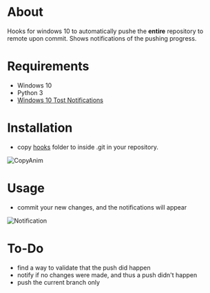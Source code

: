 # About
Hooks for windows 10 to automatically pushe the **entire** repository to remote upon commit.
Shows notifications of the pushing progress.

# Requirements
* Windows 10
* Python 3
* [Windows 10 Tost Notifications](https://github.com/jithurjacob/Windows-10-Toast-Notifications)

# Installation
* copy [hooks](https://github.com/pepeworld/auto-push-with-notifications/tree/master/hooks) folder to inside .git in your repository.

![CopyAnim](https://user-images.githubusercontent.com/56680359/71655339-2aead500-2d2e-11ea-8583-e84796b1e383.gif)

# Usage
* commit your new changes, and the notifications will appear

![Notification](https://user-images.githubusercontent.com/56680359/71655497-ef043f80-2d2e-11ea-8f6a-cb2597418611.gif)

# To-Do
* find a way to validate that the push did happen
* notify if no changes were made, and thus a push didn't happen
* push the current branch only
